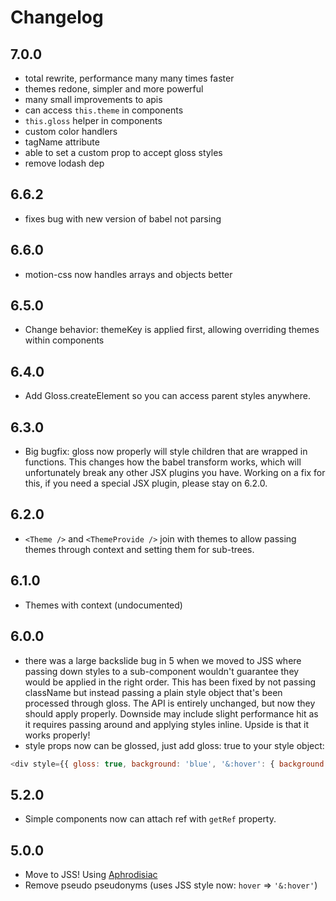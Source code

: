 # Changelog

## 7.0.0
- total rewrite, performance many many times faster
- themes redone, simpler and more powerful
- many small improvements to apis
- can access `this.theme` in components
- `this.gloss` helper in components
- custom color handlers
- tagName attribute
- able to set a custom prop to accept gloss styles
- remove lodash dep

## 6.6.2
- fixes bug with new version of babel not parsing

## 6.6.0
- motion-css now handles arrays and objects better

## 6.5.0

- Change behavior: themeKey is applied first, allowing overriding themes within components


## 6.4.0

- Add Gloss.createElement so you can access parent styles anywhere.

## 6.3.0

- Big bugfix: gloss now properly will style children that are wrapped in functions. This changes how the babel transform works, which will unfortunately break any other JSX plugins you have. Working on a fix for this, if you need a special JSX plugin, please stay on 6.2.0.

## 6.2.0

- `<Theme />` and `<ThemeProvide />` join with themes to allow passing themes through context and setting them for sub-trees.

## 6.1.0

- Themes with context (undocumented)

## 6.0.0

- there was a large backslide bug in 5 when we moved to JSS where passing down styles to a sub-component wouldn't guarantee they would be applied in the right order. This has been fixed by not passing className but instead passing a plain style object that's been processed through gloss. The API is entirely unchanged, but now they should apply properly. Downside may include slight performance hit as it requires passing around and applying styles inline. Upside is that it works properly!
- style props now can be glossed, just add gloss: true to your style object:

```js
<div style={{ gloss: true, background: 'blue', '&:hover': { background: 'red } }} />
```

## 5.2.0

- Simple components now can attach ref with `getRef` property.

## 5.0.0

- Move to JSS! Using [Aphrodisiac](https://github.com/cssinjs/aphrodisiac)
- Remove pseudo pseudonyms (uses JSS style now: `hover` => `'&:hover'`)
